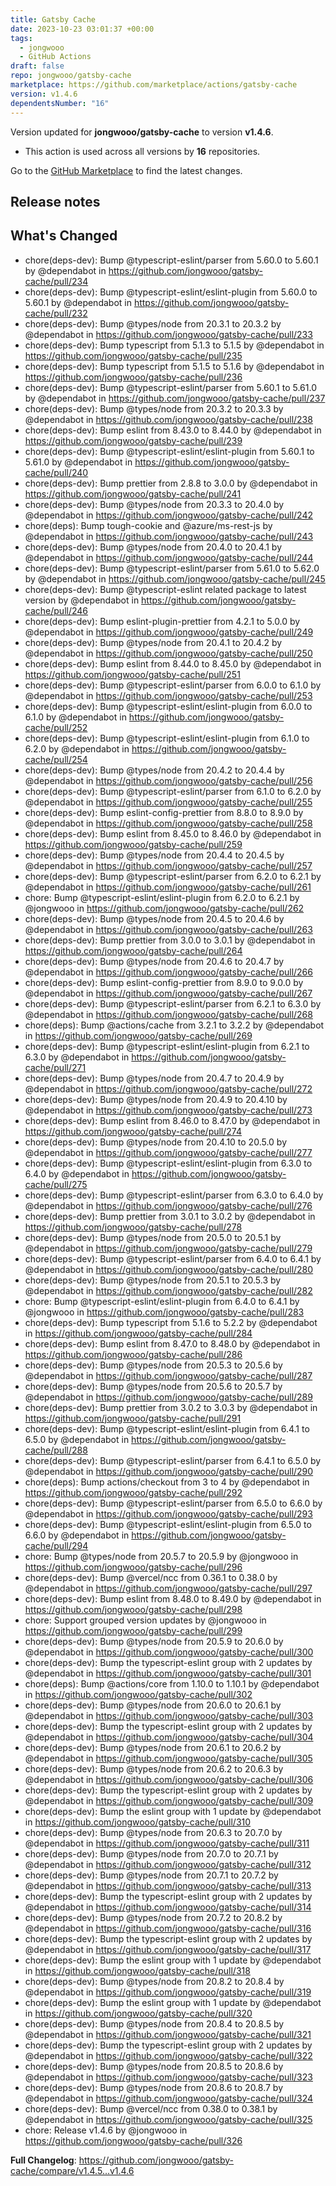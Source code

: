 ```yaml
---
title: Gatsby Cache
date: 2023-10-23 03:01:37 +00:00
tags:
  - jongwooo
  - GitHub Actions
draft: false
repo: jongwooo/gatsby-cache
marketplace: https://github.com/marketplace/actions/gatsby-cache
version: v1.4.6
dependentsNumber: "16"
---
```



Version updated for **jongwooo/gatsby-cache** to version **v1.4.6**.
- This action is used across all versions by **16** repositories.

Go to the [GitHub Marketplace](https://github.com/marketplace/actions/gatsby-cache) to find the latest changes.

## Release notes

## What's Changed
* chore(deps-dev): Bump @typescript-eslint/parser from 5.60.0 to 5.60.1 by @dependabot in https://github.com/jongwooo/gatsby-cache/pull/234
* chore(deps-dev): Bump @typescript-eslint/eslint-plugin from 5.60.0 to 5.60.1 by @dependabot in https://github.com/jongwooo/gatsby-cache/pull/232
* chore(deps-dev): Bump @types/node from 20.3.1 to 20.3.2 by @dependabot in https://github.com/jongwooo/gatsby-cache/pull/233
* chore(deps-dev): Bump typescript from 5.1.3 to 5.1.5 by @dependabot in https://github.com/jongwooo/gatsby-cache/pull/235
* chore(deps-dev): Bump typescript from 5.1.5 to 5.1.6 by @dependabot in https://github.com/jongwooo/gatsby-cache/pull/236
* chore(deps-dev): Bump @typescript-eslint/parser from 5.60.1 to 5.61.0 by @dependabot in https://github.com/jongwooo/gatsby-cache/pull/237
* chore(deps-dev): Bump @types/node from 20.3.2 to 20.3.3 by @dependabot in https://github.com/jongwooo/gatsby-cache/pull/238
* chore(deps-dev): Bump eslint from 8.43.0 to 8.44.0 by @dependabot in https://github.com/jongwooo/gatsby-cache/pull/239
* chore(deps-dev): Bump @typescript-eslint/eslint-plugin from 5.60.1 to 5.61.0 by @dependabot in https://github.com/jongwooo/gatsby-cache/pull/240
* chore(deps-dev): Bump prettier from 2.8.8 to 3.0.0 by @dependabot in https://github.com/jongwooo/gatsby-cache/pull/241
* chore(deps-dev): Bump @types/node from 20.3.3 to 20.4.0 by @dependabot in https://github.com/jongwooo/gatsby-cache/pull/242
* chore(deps): Bump tough-cookie and @azure/ms-rest-js by @dependabot in https://github.com/jongwooo/gatsby-cache/pull/243
* chore(deps-dev): Bump @types/node from 20.4.0 to 20.4.1 by @dependabot in https://github.com/jongwooo/gatsby-cache/pull/244
* chore(deps-dev): Bump @typescript-eslint/parser from 5.61.0 to 5.62.0 by @dependabot in https://github.com/jongwooo/gatsby-cache/pull/245
* chore(deps-dev): Bump @typescript-eslint related package to latest version by @dependabot in https://github.com/jongwooo/gatsby-cache/pull/246
* chore(deps-dev): Bump eslint-plugin-prettier from 4.2.1 to 5.0.0 by @dependabot in https://github.com/jongwooo/gatsby-cache/pull/249
* chore(deps-dev): Bump @types/node from 20.4.1 to 20.4.2 by @dependabot in https://github.com/jongwooo/gatsby-cache/pull/250
* chore(deps-dev): Bump eslint from 8.44.0 to 8.45.0 by @dependabot in https://github.com/jongwooo/gatsby-cache/pull/251
* chore(deps-dev): Bump @typescript-eslint/parser from 6.0.0 to 6.1.0 by @dependabot in https://github.com/jongwooo/gatsby-cache/pull/253
* chore(deps-dev): Bump @typescript-eslint/eslint-plugin from 6.0.0 to 6.1.0 by @dependabot in https://github.com/jongwooo/gatsby-cache/pull/252
* chore(deps-dev): Bump @typescript-eslint/eslint-plugin from 6.1.0 to 6.2.0 by @dependabot in https://github.com/jongwooo/gatsby-cache/pull/254
* chore(deps-dev): Bump @types/node from 20.4.2 to 20.4.4 by @dependabot in https://github.com/jongwooo/gatsby-cache/pull/256
* chore(deps-dev): Bump @typescript-eslint/parser from 6.1.0 to 6.2.0 by @dependabot in https://github.com/jongwooo/gatsby-cache/pull/255
* chore(deps-dev): Bump eslint-config-prettier from 8.8.0 to 8.9.0 by @dependabot in https://github.com/jongwooo/gatsby-cache/pull/258
* chore(deps-dev): Bump eslint from 8.45.0 to 8.46.0 by @dependabot in https://github.com/jongwooo/gatsby-cache/pull/259
* chore(deps-dev): Bump @types/node from 20.4.4 to 20.4.5 by @dependabot in https://github.com/jongwooo/gatsby-cache/pull/257
* chore(deps-dev): Bump @typescript-eslint/parser from 6.2.0 to 6.2.1 by @dependabot in https://github.com/jongwooo/gatsby-cache/pull/261
* chore: Bump @typescript-eslint/eslint-plugin from 6.2.0 to 6.2.1 by @jongwooo in https://github.com/jongwooo/gatsby-cache/pull/262
* chore(deps-dev): Bump @types/node from 20.4.5 to 20.4.6 by @dependabot in https://github.com/jongwooo/gatsby-cache/pull/263
* chore(deps-dev): Bump prettier from 3.0.0 to 3.0.1 by @dependabot in https://github.com/jongwooo/gatsby-cache/pull/264
* chore(deps-dev): Bump @types/node from 20.4.6 to 20.4.7 by @dependabot in https://github.com/jongwooo/gatsby-cache/pull/266
* chore(deps-dev): Bump eslint-config-prettier from 8.9.0 to 9.0.0 by @dependabot in https://github.com/jongwooo/gatsby-cache/pull/267
* chore(deps-dev): Bump @typescript-eslint/parser from 6.2.1 to 6.3.0 by @dependabot in https://github.com/jongwooo/gatsby-cache/pull/268
* chore(deps): Bump @actions/cache from 3.2.1 to 3.2.2 by @dependabot in https://github.com/jongwooo/gatsby-cache/pull/269
* chore(deps-dev): Bump @typescript-eslint/eslint-plugin from 6.2.1 to 6.3.0 by @dependabot in https://github.com/jongwooo/gatsby-cache/pull/271
* chore(deps-dev): Bump @types/node from 20.4.7 to 20.4.9 by @dependabot in https://github.com/jongwooo/gatsby-cache/pull/272
* chore(deps-dev): Bump @types/node from 20.4.9 to 20.4.10 by @dependabot in https://github.com/jongwooo/gatsby-cache/pull/273
* chore(deps-dev): Bump eslint from 8.46.0 to 8.47.0 by @dependabot in https://github.com/jongwooo/gatsby-cache/pull/274
* chore(deps-dev): Bump @types/node from 20.4.10 to 20.5.0 by @dependabot in https://github.com/jongwooo/gatsby-cache/pull/277
* chore(deps-dev): Bump @typescript-eslint/eslint-plugin from 6.3.0 to 6.4.0 by @dependabot in https://github.com/jongwooo/gatsby-cache/pull/275
* chore(deps-dev): Bump @typescript-eslint/parser from 6.3.0 to 6.4.0 by @dependabot in https://github.com/jongwooo/gatsby-cache/pull/276
* chore(deps-dev): Bump prettier from 3.0.1 to 3.0.2 by @dependabot in https://github.com/jongwooo/gatsby-cache/pull/278
* chore(deps-dev): Bump @types/node from 20.5.0 to 20.5.1 by @dependabot in https://github.com/jongwooo/gatsby-cache/pull/279
* chore(deps-dev): Bump @typescript-eslint/parser from 6.4.0 to 6.4.1 by @dependabot in https://github.com/jongwooo/gatsby-cache/pull/280
* chore(deps-dev): Bump @types/node from 20.5.1 to 20.5.3 by @dependabot in https://github.com/jongwooo/gatsby-cache/pull/282
* chore: Bump @typescript-eslint/eslint-plugin from 6.4.0 to 6.4.1 by @jongwooo in https://github.com/jongwooo/gatsby-cache/pull/283
* chore(deps-dev): Bump typescript from 5.1.6 to 5.2.2 by @dependabot in https://github.com/jongwooo/gatsby-cache/pull/284
* chore(deps-dev): Bump eslint from 8.47.0 to 8.48.0 by @dependabot in https://github.com/jongwooo/gatsby-cache/pull/286
* chore(deps-dev): Bump @types/node from 20.5.3 to 20.5.6 by @dependabot in https://github.com/jongwooo/gatsby-cache/pull/287
* chore(deps-dev): Bump @types/node from 20.5.6 to 20.5.7 by @dependabot in https://github.com/jongwooo/gatsby-cache/pull/289
* chore(deps-dev): Bump prettier from 3.0.2 to 3.0.3 by @dependabot in https://github.com/jongwooo/gatsby-cache/pull/291
* chore(deps-dev): Bump @typescript-eslint/eslint-plugin from 6.4.1 to 6.5.0 by @dependabot in https://github.com/jongwooo/gatsby-cache/pull/288
* chore(deps-dev): Bump @typescript-eslint/parser from 6.4.1 to 6.5.0 by @dependabot in https://github.com/jongwooo/gatsby-cache/pull/290
* chore(deps): Bump actions/checkout from 3 to 4 by @dependabot in https://github.com/jongwooo/gatsby-cache/pull/292
* chore(deps-dev): Bump @typescript-eslint/parser from 6.5.0 to 6.6.0 by @dependabot in https://github.com/jongwooo/gatsby-cache/pull/293
* chore(deps-dev): Bump @typescript-eslint/eslint-plugin from 6.5.0 to 6.6.0 by @dependabot in https://github.com/jongwooo/gatsby-cache/pull/294
* chore: Bump @types/node from 20.5.7 to 20.5.9 by @jongwooo in https://github.com/jongwooo/gatsby-cache/pull/296
* chore(deps-dev): Bump @vercel/ncc from 0.36.1 to 0.38.0 by @dependabot in https://github.com/jongwooo/gatsby-cache/pull/297
* chore(deps-dev): Bump eslint from 8.48.0 to 8.49.0 by @dependabot in https://github.com/jongwooo/gatsby-cache/pull/298
* chore: Support grouped version updates by @jongwooo in https://github.com/jongwooo/gatsby-cache/pull/299
* chore(deps-dev): Bump @types/node from 20.5.9 to 20.6.0 by @dependabot in https://github.com/jongwooo/gatsby-cache/pull/300
* chore(deps-dev): Bump the typescript-eslint group with 2 updates by @dependabot in https://github.com/jongwooo/gatsby-cache/pull/301
* chore(deps): Bump @actions/core from 1.10.0 to 1.10.1 by @dependabot in https://github.com/jongwooo/gatsby-cache/pull/302
* chore(deps-dev): Bump @types/node from 20.6.0 to 20.6.1 by @dependabot in https://github.com/jongwooo/gatsby-cache/pull/303
* chore(deps-dev): Bump the typescript-eslint group with 2 updates by @dependabot in https://github.com/jongwooo/gatsby-cache/pull/304
* chore(deps-dev): Bump @types/node from 20.6.1 to 20.6.2 by @dependabot in https://github.com/jongwooo/gatsby-cache/pull/305
* chore(deps-dev): Bump @types/node from 20.6.2 to 20.6.3 by @dependabot in https://github.com/jongwooo/gatsby-cache/pull/306
* chore(deps-dev): Bump the typescript-eslint group with 2 updates by @dependabot in https://github.com/jongwooo/gatsby-cache/pull/309
* chore(deps-dev): Bump the eslint group with 1 update by @dependabot in https://github.com/jongwooo/gatsby-cache/pull/310
* chore(deps-dev): Bump @types/node from 20.6.3 to 20.7.0 by @dependabot in https://github.com/jongwooo/gatsby-cache/pull/311
* chore(deps-dev): Bump @types/node from 20.7.0 to 20.7.1 by @dependabot in https://github.com/jongwooo/gatsby-cache/pull/312
* chore(deps-dev): Bump @types/node from 20.7.1 to 20.7.2 by @dependabot in https://github.com/jongwooo/gatsby-cache/pull/313
* chore(deps-dev): Bump the typescript-eslint group with 2 updates by @dependabot in https://github.com/jongwooo/gatsby-cache/pull/314
* chore(deps-dev): Bump @types/node from 20.7.2 to 20.8.2 by @dependabot in https://github.com/jongwooo/gatsby-cache/pull/316
* chore(deps-dev): Bump the typescript-eslint group with 2 updates by @dependabot in https://github.com/jongwooo/gatsby-cache/pull/317
* chore(deps-dev): Bump the eslint group with 1 update by @dependabot in https://github.com/jongwooo/gatsby-cache/pull/318
* chore(deps-dev): Bump @types/node from 20.8.2 to 20.8.4 by @dependabot in https://github.com/jongwooo/gatsby-cache/pull/319
* chore(deps-dev): Bump the eslint group with 1 update by @dependabot in https://github.com/jongwooo/gatsby-cache/pull/320
* chore(deps-dev): Bump @types/node from 20.8.4 to 20.8.5 by @dependabot in https://github.com/jongwooo/gatsby-cache/pull/321
* chore(deps-dev): Bump the typescript-eslint group with 2 updates by @dependabot in https://github.com/jongwooo/gatsby-cache/pull/322
* chore(deps-dev): Bump @types/node from 20.8.5 to 20.8.6 by @dependabot in https://github.com/jongwooo/gatsby-cache/pull/323
* chore(deps-dev): Bump @types/node from 20.8.6 to 20.8.7 by @dependabot in https://github.com/jongwooo/gatsby-cache/pull/324
* chore(deps-dev): Bump @vercel/ncc from 0.38.0 to 0.38.1 by @dependabot in https://github.com/jongwooo/gatsby-cache/pull/325
* chore: Release v1.4.6 by @jongwooo in https://github.com/jongwooo/gatsby-cache/pull/326


**Full Changelog**: https://github.com/jongwooo/gatsby-cache/compare/v1.4.5...v1.4.6
